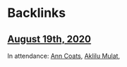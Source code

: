 
# Backlinks
## [August 19th, 2020](<August 19th, 2020.md>)
In attendance: [Ann Coats](<Ann Coats.md>), [Aklilu Mulat](<Aklilu Mulat.md>),

